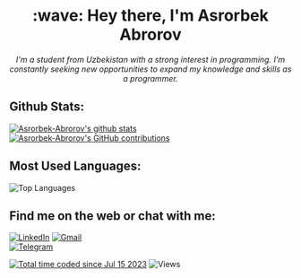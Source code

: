<h1 align="center">:wave: Hey there, I'm Asrorbek Abrorov</h1>  

<p align="center">
  <em>
    I'm a student from Uzbekistan with a strong interest in programming. I'm constantly seeking new opportunities to expand my knowledge and skills as a programmer.
  </em>
</p>

## Github Stats:
[![Asrorbek-Abrorov's github stats](https://github-readme-stats.vercel.app/api?username=Asrorbek-Abrorov&theme=holi)](https://github-readme-stats.vercel.app/api?username=Asrorbek-Abrorov&theme=holi) [![Asrorbek-Abrorov's GitHub contributions](https://github-readme-streak-stats.herokuapp.com/?user=Asrorbek-Abrorov&theme=dracula&line_height=10)]((https://github-readme-streak-stats.herokuapp.com/?user=Asrorbek-Abrorov&theme=dracula&line_height=10))

## Most Used Languages:

![Top Languages](https://github-readme-stats.vercel.app/api/top-langs/?username=Asrorbek-Abrorov&layout=compact&style=holi)

## Find me on the web or chat with me:


[![LinkedIn](https://img.shields.io/badge/LinkedIn-0077B5?style=for-the-badge&logo=linkedin&logoColor=white)](https://www.linkedin.com/in/asrorbek-abrorov-8a9957296/)
[![Gmail](https://img.shields.io/badge/as.abrorov@gmail.com-D14836?style=for-the-badge&logo=gmail&logoColor=white)](https://as.abrorov@gmail.com)                                           
[![Telegram](https://img.shields.io/badge/Telegram-2CA5E0?style=for-the-badge&logo=telegram&logoColor=white)](https://t.me/as_abrorov)

<a href="https://wakatime.com/@f16276a5-d7e4-4541-ad61-fa3d3a1ae19d"><img src="https://wakatime.com/badge/user/f16276a5-d7e4-4541-ad61-fa3d3a1ae19d.svg" alt="Total time coded since Jul 15 2023" /></a>
![Views](https://komarev.com/ghpvc/?username=Asrorbek-Abrorov&label=Views&color=181717&style=flat-square&color=blue)
